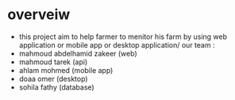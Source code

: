 # overveiw
- this project aim to help farmer to menitor his farm by using web application or mobile app or desktop application/
our team :
- mahmoud abdelhamid zakeer (web)
- mahmoud tarek (api)
- ahlam mohmed (mobile app)
- doaa omer (desktop)
- sohila fathy (database)
